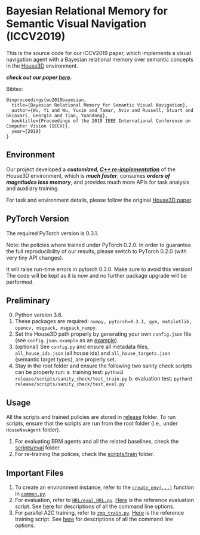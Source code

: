 # Bayesian Relational Memory for Semantic Visual Navigation (ICCV2019)
This is the source code for our ICCV2019 paper, which implements a visual navigation agent with a Bayesian relational memory over semantic concepts in the [House3D](https://github.com/facebookresearch/House3D) environment.

**_check out our paper [here](https://people.eecs.berkeley.edu/~russell/papers/iccv19-brm.pdf)._**

Bibtex:
```
@inproceedings{wu2019bayesian,
  title={Bayesian Relational Memory for Semantic Visual Navigation},
  author={Wu, Yi and Wu, Yuxin and Tamar, Aviv and Russell, Stuart and Gkioxari, Georgia and Tian, Yuandong},
  booktitle={Proceedings of the 2019 IEEE International Conference on Computer Vision (ICCV)},
  year={2019}
}
```

## Environment
Our project developed a **_customized, [C++ re-implementation](https://github.com/jxwuyi/House3D/tree/C++)_** of the House3D environment, which is **_much faster_**, consumes **_orders of magnitudes less memory_**, and provides much more APIs for task analysis and auxiliary training.

For task and environment details, please follow the original [House3D paper](https://arxiv.org/abs/1801.02209).

## PyTorch Version
The required PyTorch version is 0.3.1.

Note: the policies where trained under PyTorch 0.2.0. In order to guarantee the full reproducibility of our results, please switch to PyTorch 0.2.0 (with very tiny API changes).

It will raise run-time errors in pytorch 0.3.0. Make sure to avoid this version! The code will be kept as it is now and no further package upgrade will be performed.

## Preliminary
0. Python version 3.6.
1. These packages are required: `numpy, pytorch=0.3.1, gym, matplotlib, opencv, msgpack, msgpack_numpy`.
2. Set the House3D path properly by generating your own `config.json` file (see `config.json.example` as an [example](https://github.com/jxwuyi/HouseNavAgent/blob/master/config.json.example)).
3. (optional) See `config.py` and ensure all metadata files, `all_house_ids.json` (all house ids) and `all_house_targets.json` (semantic target types), are properly set.
4. Stay in the root folder and ensure the following two sanity check scripts can be properly run:
    a. training test: `python3 release/scripts/sanity_check/test_train.py`
    b. evaluation test: `python3 release/scripts/sanity_check/test_eval.py`

## Usage
All the scripts and trained policies are stored in [release](https://github.com/jxwuyi/HouseNavAgent/blob/master/release) folder. To run scripts, ensure that the scripts are run from the root folder (i.e., under `HouseNavAgent` folder).
1. For evaluating BRM agents and all the related baselines, check the [scripts/eval](https://github.com/jxwuyi/HouseNavAgent/blob/master/release/scripts/eval) folder.
2. For re-training the polices, check the [scripts/train](https://github.com/jxwuyi/HouseNavAgent/blob/master/release/scripts/train) folder.

## Important Files
1. To create an environment instance, refer to the [`create_env(...)`](https://github.com/jxwuyi/HouseNavAgent/blob/master/common.py#L600) function in [`common.py`](https://github.com/jxwuyi/HouseNavAgent/blob/master/common.py).
2. For evaluation, refer to [`HRL/eval_HRL.py`](https://github.com/jxwuyi/HouseNavAgent/blob/master/HRL/eval_HRL.py). [Here](https://github.com/jxwuyi/HouseNavAgent/blob/master/release/scripts/eval/eval_BRM.sh) is the reference evaluation script. See [here](https://github.com/jxwuyi/HouseNavAgent/blob/master/HRL/eval_HRL.py#L279) for descriptions of all the command line options.
3. For parallel A2C training, refer to [`zmq_train.py`](https://github.com/jxwuyi/HouseNavAgent/blob/master/zmq_train.py). [Here](https://github.com/jxwuyi/HouseNavAgent/blob/master/release/scripts/train/train_motion.sh) is the reference training script. See [here](https://github.com/jxwuyi/HouseNavAgent/blob/master/zmq_train.py#L185) for descriptions of all the command line options.
